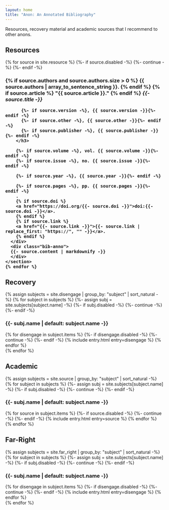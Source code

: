 ```yaml
---
layout: home
title: "Anon: An Annotated Bibliography"
---
```


Resources, recovery material and academic sources that I recommend to
other anons.

<section>
  <h2>Resources</h2>
      {% for source in site.resource %}
      {%- if source.disabled -%}
          {%- continue -%}
      {%- endif -%}
      <section class="bib">
          <div class="bib-title">
<h3 class="bib-heading">
{% if source.authors and source.authors.size > 0 %}
{{ source.authors | array_to_sentence_string }}.
{% endif %}
{% if source.article %}
"{{ source.article }}."
{% endif %}
<i>{{- source.title -}}</i>

          {%- if source.version -%}, {{ source.version -}}{%- endif -%}
          {%- if source.other -%}, {{ source.other -}}{%- endif -%}
          {%- if source.publisher -%}, {{ source.publisher -}}{%- endif -%}
        </h3>
  
        {%- if source.volume -%}, vol. {{ source.volume -}}{%- endif -%}
        {%- if source.issue -%}, no. {{ source.issue -}}{%- endif -%}
  
        {%- if source.year -%}, {{ source.year -}}{%- endif -%}
  
        {%- if source.pages -%}, pp. {{ source.pages -}}{%- endif -%}
        .
        {% if source.doi %}
        <a href="https://doi.org/{{- source.doi -}}">doi:{{- source.doi -}}</a>.
        {% endif %}
        {% if source.link %}
        <a href="{{- source.link -}}">{{- source.link | replace_first: "https://", "" -}}</a>.
        {% endif %}
      </div>
      <div class="bib-anno">
      {{- source.content | markdownify -}}
      </div>
    </section>
    {% endfor %}
</section>

<section>
    <h2>Recovery</h2>
{% assign subjects = site.disengage | group_by: "subject" | sort_natural -%}
{% for subject in subjects %}
  {%- assign subj = site.subjects[subject.name] -%}
  {%- if subj.disabled -%}
    {%- continue -%}
  {%- endif -%}

  <section>
    <h3>{{- subj.name | default: subject.name -}}</h3>
    {% for disengage in subject.items %}
    {%- if disengage.disabled -%}
      {%- continue -%}
    {%- endif -%}
    {% include entry.html entry=disengage %}
    {% endfor %}
  </section>
{% endfor %}
</section>

<section>
    <h2>Academic</h2>
{% assign subjects = site.source | group_by: "subject" | sort_natural -%}
{% for subject in subjects %}
  {%- assign subj = site.subjects[subject.name] -%}
  {%- if subj.disabled -%}
    {%- continue -%}
  {%- endif -%}

  <section>
    <h3>{{- subj.name | default: subject.name -}}</h3>
    {% for source in subject.items %}
    {%- if source.disabled -%}
      {%- continue -%}
    {%- endif -%}
    {% include entry.html entry=source %}
    {% endfor %}
  </section>
{% endfor %}
</section>

<section>
    <h2>Far-Right</h2>
{% assign subjects = site.far_right | group_by: "subject" | sort_natural -%}
{% for subject in subjects %}
  {%- assign subj = site.subjects[subject.name] -%}
  {%- if subj.disabled -%}
    {%- continue -%}
  {%- endif -%}

  <section>
    <h3>{{- subj.name | default: subject.name -}}</h3>
    {% for disengage in subject.items %}
    {%- if disengage.disabled -%}
      {%- continue -%}
    {%- endif -%}
    {% include entry.html entry=disengage %}
    {% endfor %}
  </section>
{% endfor %}
</section>
